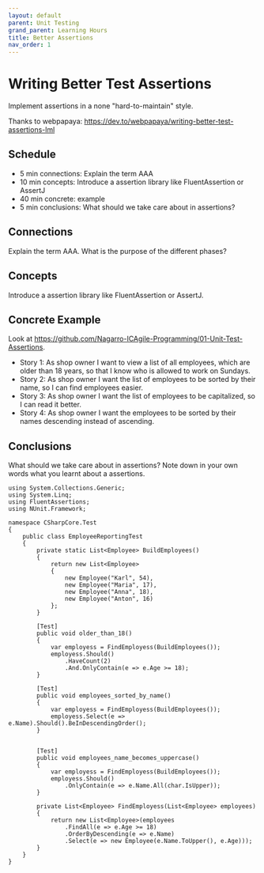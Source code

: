 ```yaml
---
layout: default
parent: Unit Testing
grand_parent: Learning Hours
title: Better Assertions
nav_order: 1
---
```


# Writing Better Test Assertions
Implement assertions in a none "hard-to-maintain" style.

Thanks to webpapaya: https://dev.to/webpapaya/writing-better-test-assertions-lml

## Schedule
- 5 min connections: Explain the term AAA
- 10 min concepts: Introduce a assertion library like FluentAssertion or AssertJ
- 40 min concrete: example
- 5 min conclusions: What should we take care about in assertions? 

## Connections

Explain the term AAA. What is the purpose of the different phases?


## Concepts

Introduce a assertion library like FluentAssertion or AssertJ.


## Concrete Example

Look at https://github.com/Nagarro-ICAgile-Programming/01-Unit-Test-Assertions.

* Story 1: As shop owner I want to view a list of all employees, which are older than 18 years, so that I know who is allowed to work on Sundays.
* Story 2: As shop owner I want the list of employees to be sorted by their name, so I can find employees easier.
* Story 3: As shop owner I want the list of employees to be capitalized, so I can read it better.
* Story 4: As shop owner I want the employees to be sorted by their names descending instead of ascending.

## Conclusions

What should we take care about in assertions? Note down in your own words what you learnt about a assertions.


```
using System.Collections.Generic;
using System.Linq;
using FluentAssertions;
using NUnit.Framework;

namespace CSharpCore.Test
{
    public class EmployeeReportingTest
    {
        private static List<Employee> BuildEmployees()
        {
            return new List<Employee>
            {
                new Employee("Karl", 54),
                new Employee("Maria", 17),
                new Employee("Anna", 18),
                new Employee("Anton", 16)
            };
        }

        [Test]
        public void older_than_18()
        {
            var employess = FindEmployess(BuildEmployees());
            employess.Should()
                .HaveCount(2)
                .And.OnlyContain(e => e.Age >= 18);
        }

        [Test]
        public void employees_sorted_by_name()
        {
            var employess = FindEmployess(BuildEmployees());
            employess.Select(e => e.Name).Should().BeInDescendingOrder();
        }


        [Test]
        public void employees_name_becomes_uppercase()
        {
            var employess = FindEmployess(BuildEmployees());
            employess.Should()
                .OnlyContain(e => e.Name.All(char.IsUpper));
        }

        private List<Employee> FindEmployess(List<Employee> employees)
        {
            return new List<Employee>(employees
                .FindAll(e => e.Age >= 18)
                .OrderByDescending(e => e.Name)
                .Select(e => new Employee(e.Name.ToUpper(), e.Age)));
        }
    }
}
```